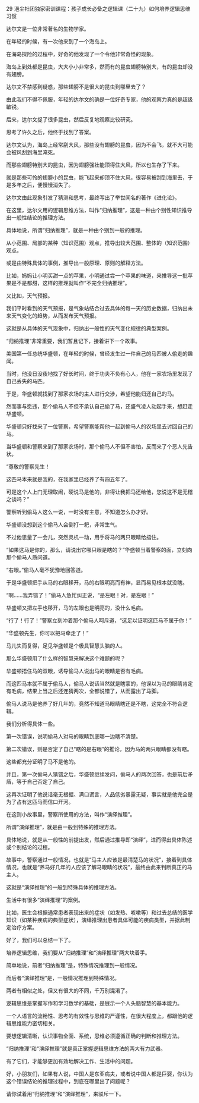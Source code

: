 29 浥尘社团独家密训课程：孩子成长必备之逻辑课（二十九）如何培养逻辑思维习惯



达尔文是一位非常著名的生物学家。

在年轻的时候，有一次他来到了一个海岛上。

在海岛探险的过程中，好奇的他发现了一个令他非常奇怪的现象。



海岛上到处都是昆虫，大大小小非常多，然而有的昆虫翅膀特别大，有的昆虫却没有翅膀。

达尔文不禁感到疑惑，那些翅膀不是很大的昆虫到哪里去了？

由此我们不得不佩服，年轻的达尔文的确是一位好奇专家，他的观察力真的是超级敏锐。



后来，达尔文捉了很多昆虫，然后反复地观察比较研究。

思考了许久之后，他终于找到了答案。



达尔文认为，海岛上经常刮大风，那些没有翅膀的昆虫，因为不会飞，就不大可能会被风刮到海里淹死。

而那些翅膀特别大的昆虫，因为翅膀强壮能顶得住大风，所以也生存了下来。

就是那些可怜的翅膀小的昆虫，能飞起来却顶不住大风，很容易被刮到海里去，于是多年之后，便慢慢消失了。



达尔文由此现象引发了猜测和思考，最终写出了举世闻名的著作《进化论》。

在这里，达尔文用的逻辑思维方法，叫作“归纳推理”，这是一种由个别性知识推导出一般性结论的推理方法。



具体地说，所谓“归纳推理”，就是一种由个别到一般的推理。

从小范围、局部的某种（知识范围）观点，推导出较大范围、整体的（知识范围）观点。

或是由特殊具体的事例，推导出一般原理、原则的解释方法。

比如，妈妈让小明买甜一点的苹果，小明通过尝一个苹果的味道，来推导这一批苹果是不是都甜，这样的推理就叫作“不完全归纳推理”。

又比如，天气预报。

我们平时看到的天气预报，是气象站结合过去具体的每一天的历史数据，归纳出未来天气变化的趋势，从而发布天气预报。

这就是从具体的天气现象中，归纳出一般性的天气变化规律的典型案例。 



“归纳推理”非常重要，我们暂且记下，接着讲下一个故事。



美国第一任总统华盛顿，在年轻的时候，曾经发生过一件自己的马匹被人偷走的趣闻。

当时，他没日没夜地找了好长时间，终于功夫不负有心人，他在一家农场里发现了自己丢失的马匹。

于是，华盛顿就找到了那家农场的主人进行交涉，希望他能归还自己的马。

然而事与愿违，那个偷马人不但不承认自己偷了马，还盛气凌人动起手来，想赶走华盛顿。

华盛顿只好找来了一位警察，希望警察能帮他一起到偷马人的农场里去讨回自己的马。



当华盛顿和警察来到了那家农场时，那个偷马人不但不害怕，反而来了个恶人先告状。

“尊敬的警察先生！

这匹马本来就是我的，在我家里已经养了有四五年了。

可是这个人上门无理取闹，硬说马是他的，非得让我把马还给他，您说这不是无稽之谈吗？”



警察听到偷马人这么一说，一时没有主意，不知道怎么办才好。

华盛顿没想到这个偷马人会倒打一耙，非常生气。

不过他思量了一会儿，突然灵机一动，用手将马的两只眼睛给捂住。



“如果这马是你的，那么，请说出它哪只眼是瞎的？”华盛顿当着警察的面，立刻向那个偷马人质问道。

“右眼。”偷马人毫不犹豫地回答道。



于是华盛顿把手从马的右眼移开，马的右眼明亮而有神，显而易见根本就没瞎。

“啊……我弄错了！”偷马人急忙纠正说，“是左眼！对，是左眼！”



华盛顿又把左手也移开，马的左眼也是明亮的，没什么毛病。

“行了！行了！”警察立刻冲着那个偷马人呵斥道，“这足以证明这匹马不属于你！”

“华盛顿先生，你可以把马牵走了！”



马儿失而复得，足见华盛顿是个极具智慧头脑的人。

那么华盛顿用了什么样的智慧来解决这个难题的呢？

华盛顿捂住马的双眼，诱导偷马人说出马的眼睛是否有毛病。

而这匹马本就不属于偷马人，偷马人说话当然就是瞎蒙的，他误以为马的眼睛肯定有毛病，结果上当之后还连猜两次，全都说错了，从而露出了马脚。

偷马人说马是他养了好几年的，竟然不知道马眼睛瞎还是不瞎，这完全不符合逻辑。



我们分析得具体一些。

第一次错误，说明偷马人对马的眼睛到底哪一边瞎不清楚。

第二次错误，则是否定了自己“瞎的是右眼”的推论，因为马的两只眼睛都没有瞎。

这些都充分证明了马不是他的。

并且，第一次偷马人猜错之后，华盛顿继续发问，偷马人的两次回答，也是前后矛盾，等于自己否定了自己。

这再次证明了他说话毫无根据、满口谎言，人品低劣暴露无疑，事实就是他完全是为了占有这匹马而信口开河。



在这则小故事里，警察所使用的方法，叫作“演绎推理”。

所谓“演绎推理”，就是由一般到特殊的推理方法。

具体地说，就是从一般性的前提出发，然后通过推导即“演绎”，进而得出具体陈述或个别结论的过程。

故事中，警察通过一般情况，也就是“马主人应该是最清楚马的状况”，接着到具体情况，也就是“养马好几年的人应该了解马眼睛的状况”，最终由此来判断真正的马主人。

这就是“演绎推理”的一般到特殊具体的推理方法。



生活中有很多“演绎推理”的案例。

比如，医生会根据通常患者表现出来的症状（如发热、咳嗽等）和过去总结的医学知识（如某种疾病的典型症状），演绎推理出患者具体可能的疾病类型，并据此制定治疗方案。 



好了，我们可以总结一下了。

培养逻辑思维，我们要从“归纳推理”和“演绎推理”两大块着手。

简单地说，前者“归纳推理”是，特殊情况推理到一般情况。

而后者“演绎推理”是，一般情况推理到特殊情况。

两者有相似之处，但又有很大的不同，千万别混淆了。



逻辑思维是掌握写作和学习数学的基础，是展示一个人头脑智慧的基本能力。

一个人语言的流畅性、思考的有效性与思维的严谨性，在很大程度上，都跟他的逻辑思维能力密切相关。

要想逻辑清晰，认识事物全面、系统，思维必须遵循正确的判断和推理方法。

“归纳推理”和“演绎推理”就是真正掌握逻辑思维方法的两大有力武器。

有了它们，才能够更加有效地解决工作、生活中的问题。



好，小朋友们，如果有人说，中国人是东亚病夫，或者说中国人都是巨婴，你认为这个错误结论的推理过程中，到底在哪里出了问题呢？

请你试着用“归纳推理”和“演绎推理”，来驳斥一下。

